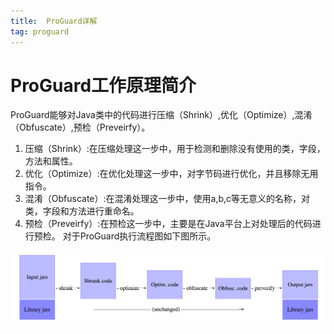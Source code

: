 ```yaml
---
title:  ProGuard详解
tag: proguard
---
```

<!-- toc -->

# ProGuard工作原理简介

ProGuard能够对Java类中的代码进行压缩（Shrink）,优化（Optimize）,混淆（Obfuscate）,预检（Preveirfy）。 
1. 压缩（Shrink）:在压缩处理这一步中，用于检测和删除没有使用的类，字段，方法和属性。 
2. 优化（Optimize）:在优化处理这一步中，对字节码进行优化，并且移除无用指令。 
3. 混淆（Obfuscate）:在混淆处理这一步中，使用a,b,c等无意义的名称，对类，字段和方法进行重命名。 
4. 预检（Preveirfy）:在预检这一步中，主要是在Java平台上对处理后的代码进行预检。 
对于ProGuard执行流程图如下图所示。 

![img](proguard.png)